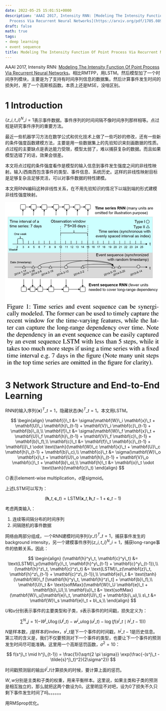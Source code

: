 ```yaml
---
date: 2022-05-25 15:01:51+0000
description: 'AAAI 2017, Intensity RNN: [Modeling The Intensity Function Of Point
  Process Via Recurrent Neural Networks](https://arxiv.org/pdf/1705.08982.pdf)。相比RMTPP，用LSTM。然后模型加了一个时间序列模块，主要是为了支持有时间序列信息的数据集。然后计算事件发生时间的损失时，用了一个高斯核函数。本质上还是MSE，没啥区别。'
draft: false
math: true
tags:
- deep learning
- event sequence
title: Modeling The Intensity Function Of Point Process Via Recurrent Neural Networks
---
```


AAAI 2017, Intensity RNN: [Modeling The Intensity Function Of Point Process Via Recurrent Neural Networks](https://arxiv.org/pdf/1705.08982.pdf)。相比RMTPP，用LSTM。然后模型加了一个时间序列模块，主要是为了支持有时间序列信息的数据集。然后计算事件发生时间的损失时，用了一个高斯核函数。本质上还是MSE，没啥区别。

<!--more-->

# 1 Introduction

$\{z\_i, t\_i \}^N\_{i=1}$表示事件数据。事件序列的时间间隔不像时间序列那样相等。点过程是研究事件序列的重要方法。

最近一些机器学习方法在数学公式和优化技术上做了一些巧妙的修改，还有一些新的条件强度函数建模方法，主要是用一些数据集上的先验知识来刻画数据的性质。点过程的主要缺点是表达能力受限，模型太弱了，难以捕获复杂的数据。而且如果模型选错了的话，效果会很差。

本文将点过程的条件强度看作是模型的输入信息到事件发生强度之间的非线性映射。输入i西南西包含事件的类型、事件信息、系统历史。这样的非线性映射目标是足够复杂且足够灵活，可以对事件数据的特性建模。

本文用RNN编码这种非线性关系，在不用先验知识的情况下以端到端的形式建模非线性强度映射。

![Figure1](/images/modeling-the-intensity-function-of-point-process-via-recurrent-neural-networks/Fig1.jpg)

# 3 Network Structure and End-to-End Learning

RNN的输入序列$\{\mathbf{x}\}^T\_{t=1}$，隐藏状态$\{\mathbf{h}\}^T\_{t=1}$。本文用LSTM。

$$
\begin{align} \mathbf{i}\_t &= \sigma(\mathbf{W}\_i \mathbf{x}\_t + \mathbf{U}\_i \mathbf{h}\_{t-1} + \mathbf{V}\_i \mathbf{c}\_{t-1} + \mathbf{b}\_i),\\ \mathbf{f}\_t &= \sigma(\mathbf{W}\_f \mathbf{x}\_t + \mathbf{U}\_f \mathbf{h}\_{t-1} + \mathbf{V}\_f \mathbf{c}\_{t-1} + \mathbf{b}\_f),\\ \mathbf{c}\_t &= \mathbf{f}\_t \mathbf{c}\_{t-1} + \mathbf{i}\_t \odot \text{tanh}(\mathbf{W}\_c \mathbf{x}\_t + \mathbf{U}\_c \mathbf{h}\_{t-1} + \mathbf{b}\_c),\\ \mathbf{o}\_t &= \sigma(\mathbf{W}\_o \mathbf{x}\_t + \mathbf{U}\_o \mathbf{h}\_{t-1} + \mathbf{V}\_o \mathbf{c}\_t + \mathbf{b}\_o),\\ \mathbf{h}\_t &= \mathbf{o}\_t \odot \text{tanh}(\mathbf{c}\_t) \end{align}
$$

$\odot$表示element-wise multiplication，$\sigma$是sigmoid。

上述LSTM可以写为：

$$
(\mathbf{h}\_t, \mathbf{c}\_t) = \text{LSTM}(\mathbf{x}\_t, \mathbf{h}\_{t-1} + \mathbf{c}\_{t-1})
$$

考虑两类输入：

1.  连续等间隔分布的时间序列
2.  间隔随机的事件数据

网络由两部分组成，一个RNN建模时间序列$\{y\_t\}^T\_{t=1}$，捕获事件发生的background intensity，另一个建模事件序列$\{z\_i, t\_i\}^N\_{i=1}$，捕获long-range事件的依赖关系。因此：

$$
\begin{align} (\mathbf{h}^y\_t, \mathbf{c}^y\_t) &= \text{LSTM}\_y(\mathbf{y}\_t, \mathbf{h}^y\_{t-1} + \mathbf{c}^y\_{t-1}),\\ (\mathbf{h}^z\_t, \mathbf{c}^z\_t) &= \text{LSTM}\_z(\mathbf{z}\_t, \mathbf{h}^z\_{t-1} + \mathbf{c}^z\_{t-1}),\\ \mathbf{e}\_t &= \text{tanh}(\mathbf{W}\_f [\mathbf{h}^y\_t, \mathbf{h}^z\_t] + \mathbf{b}\_f),\\ \mathbf{U}\_t &= \text{softMax}(\mathbf{W}\_U \mathbf{e}\_t + \mathbf{b}\_U),\\ \mathbf{u}\_t &= \text{softMax}(\mathbf{W}\_u[\mathbf{e}\_t, \mathbf{U}\_t] + \mathbf{b}\_u),\\ s\_t &= \mathbf{W}\_s \mathbf{e}\_t + b\_s,\\ \end{align}
$$

$U$和$u$分别表示事件的主要类型和子类，$s$表示事件的时间戳，损失定义为：

$$
\sum^N\_{j=1}(- W^j\_U \log(U^j\_t) - w^j\_u \log(u^j\_t) - \log(f(s^j\_t \mid h^j\_{t-1})))
$$

$N$是样本数，$j$是样本的index，$s^j\_t$是下一个事件的时间戳，$h^j\_{t-1}$是历史信息。第三项的含义是，我们不仅要预测对下一个事件的类型，也要让下一个事件的预测发生时间尽可能准确。这里用一个高斯惩罚函数，$\sigma^2 = 10$：

$$
f(s^j\_t \mid h^j\_{t-1}) = \frac{1}{\sqrt{2 \pi \sigma}} \exp(\frac{-(s^j\_t - \tilde{s}^j\_t)^2}{2\sigma^2})
$$

时间戳预测层的输出$\tilde{s}^j\_t$计算损失的时候，要计算上面的惩罚。

$W, w$分别是主类和子类的权重，用来平衡样本。这里说，如果主类和子类的预测是相互独立的，那么就把这两个数设为0。这里明显不对吧，设为0了损失不久只剩下事件发生时间了吗。。。。。。

用RMSprop优化。